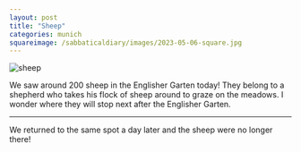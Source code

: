 ```yaml
---
layout: post
title: "Sheep"
categories: munich
squareimage: /sabbaticaldiary/images/2023-05-06-square.jpg
---
```

<img src="/sabbaticaldiary/images/2023-05-06.jpg" alt="sheep" class="center">

We saw around 200 sheep in the Englisher Garten today! They belong to a shepherd who takes his flock of sheep around to graze on the meadows. I wonder where they will stop next after the Englisher Garten.

***
We returned to the same spot a day later and the sheep were no longer there!